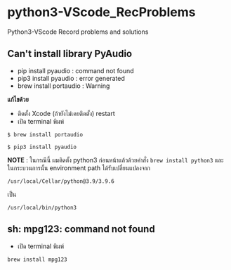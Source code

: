# python3-VScode_RecProblems
Python3-VScode Record problems and solutions

## Can't install library PyAudio

- pip install pyaudio : command not found
- pip3 install pyaudio : error generated
- brew install portaudio : Warning

**แก้ไขด้วย**

- ติดตั้ง Xcode (ถ้ายังไม่เคยติดตั้ง) restart
- เปิด terminal พิมพ์

~~~
$ brew install portaudio

$ pip3 install pyaudio
~~~

**NOTE** : ในกรณีนี้ ผมติดตั้ง python3 ก่อนหน้าแล้วด้วยคำสั่ง `brew install python3` และในกระบวนการนั้น environment path ได้รับเปลี่ยนแปลงจาก

~~~
/usr/local/Cellar/python@3.9/3.9.6
~~~
เป็น
~~~
/usr/local/bin/python3
~~~

## sh: mpg123: command not found

- เปิด terminal พิมพ์

~~~
brew install mpg123
~~~
